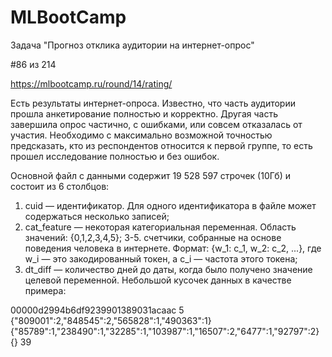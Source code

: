 # MLBootCamp

Задача "Прогноз отклика аудитории на интернет-опрос"

#86 из 214

https://mlbootcamp.ru/round/14/rating/

Есть результаты интернет-опроса. Известно, что часть аудитории прошла анкетирование полностью и корректно. Другая часть завершила опрос частично, с ошибками, или совсем отказалась от участия. Необходимо с максимально возможной точностью предсказать, кто из респондентов относится к первой группе, то есть прошел исследование полностью и без ошибок.

Основной файл с данными содержит 19 528 597 строчек (10Гб) и состоит из 6 столбцов:

1. cuid — идентификатор. Для одного идентификатора в файле может содержаться несколько записей;
2. cat_feature — некоторая категориальная переменная. Область значений: {0,1,2,3,4,5};
3-5. счетчики, собранные на основе поведения человека в интернете. Формат: {w_1: c_1, w_2: c_2, ...}, где w_i — это закодированный токен, а c_i — частота этого токена;
6. dt_diff — количество дней до даты, когда было получено значение целевой переменной.
Небольшой кусочек данных в качестве примера:

00000d2994b6df9239901389031acaac	5 {"809001":2,"848545":2,"565828":1,"490363":1} 
{"85789":1,"238490":1,"32285":1,"103987":1,"16507":2,"6477":1,"92797":2}	{}	39
